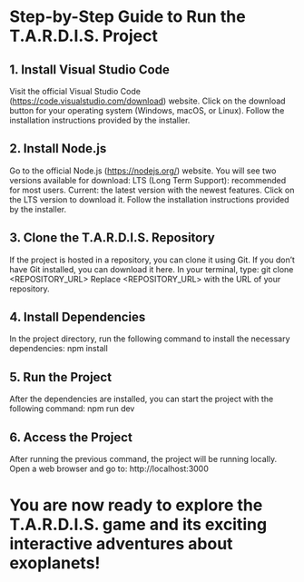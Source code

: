 # Step-by-Step Guide to Run the T.A.R.D.I.S. Project
## 1. Install Visual Studio Code
Visit the official Visual Studio Code (https://code.visualstudio.com/download) website.
Click on the download button for your operating system (Windows, macOS, or Linux).
Follow the installation instructions provided by the installer.

## 2. Install Node.js
Go to the official Node.js (https://nodejs.org/) website.
You will see two versions available for download:
LTS (Long Term Support): recommended for most users.
Current: the latest version with the newest features.
Click on the LTS version to download it.
Follow the installation instructions provided by the installer.

## 3. Clone the T.A.R.D.I.S. Repository
If the project is hosted in a repository, you can clone it using Git. If you don’t have Git installed, you can download it here.
In your terminal, type:
git clone <REPOSITORY_URL>
Replace <REPOSITORY_URL> with the URL of your repository.

## 4. Install Dependencies
In the project directory, run the following command to install the necessary dependencies:
npm install

## 5. Run the Project
After the dependencies are installed, you can start the project with the following command:
npm run dev

## 6. Access the Project
After running the previous command, the project will be running locally. Open a web browser and go to:
http://localhost:3000


# You are now ready to explore the T.A.R.D.I.S. game and its exciting interactive adventures about exoplanets!

